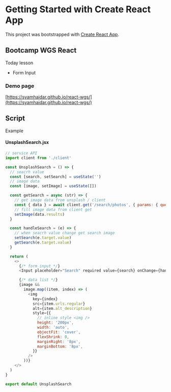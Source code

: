 # Getting Started with Create React App

This project was bootstrapped with [Create React App](https://github.com/facebook/create-react-app).

## Bootcamp WGS React

Today lesson

- Form Input

### Demo page

[https://syamhaidar.github.io/react-wgs/](https://syamhaidar.github.io/react-wgs/)

## Script

Example

#### UnsplashSearch.jsx

```js
// service API
import client from './client'

const UnsplashSearch = () => {
  // seacrh value
  const [search, setSearch] = useState('')
  // image data
  const [image, setImage] = useState([])

  const getSearch = async (str) => {
    // get image data from unsplash / client
    const { data } = await client.get('/search/photos', { params: { query: str } })
    // fill image data from client get
    setImage(data.results)
  }

  const handleSearch = (e) => {
    // when seacrh value change get search image
    setSearch(e.target.value)
    getSearch(e.target.value)
  }

  return (
    <>
      {/* form input */}
      <Input placeholder="Search" required value={search} onChange={handleSearch} />

      {/* data list */}
      {image &&
        image.map((item, index) => (
          <img
            key={index}
            src={item.urls.regular}
            alt={item.alt_description}
            style={{
              // inline style <img />
              height: '200px',
              width: 'auto',
              objectFit: 'cover',
              flexShrink: 0,
              marginRight: '8px',
              marginBottom: '8px',
            }}
          />
        ))}
    </>
  )
}

export default UnsplashSearch
```
